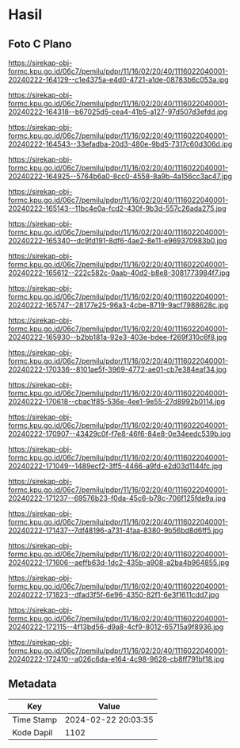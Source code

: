 # Hasil

## Foto C Plano

https://sirekap-obj-formc.kpu.go.id/06c7/pemilu/pdpr/11/16/02/20/40/1116022040001-20240222-164129--c1e4375a-e4d0-4721-a1de-08783b6c053a.jpg

https://sirekap-obj-formc.kpu.go.id/06c7/pemilu/pdpr/11/16/02/20/40/1116022040001-20240222-164318--b67025d5-cea4-41b5-a127-97d507d3efdd.jpg

https://sirekap-obj-formc.kpu.go.id/06c7/pemilu/pdpr/11/16/02/20/40/1116022040001-20240222-164543--33efadba-20d3-480e-9bd5-7317c60d306d.jpg

https://sirekap-obj-formc.kpu.go.id/06c7/pemilu/pdpr/11/16/02/20/40/1116022040001-20240222-164925--5764b6a0-8cc0-4558-8a9b-4a156cc3ac47.jpg

https://sirekap-obj-formc.kpu.go.id/06c7/pemilu/pdpr/11/16/02/20/40/1116022040001-20240222-165143--11bc4e0a-fcd2-430f-9b3d-557c26ada275.jpg

https://sirekap-obj-formc.kpu.go.id/06c7/pemilu/pdpr/11/16/02/20/40/1116022040001-20240222-165340--dc9fd191-8df6-4ae2-8e11-e969370983b0.jpg

https://sirekap-obj-formc.kpu.go.id/06c7/pemilu/pdpr/11/16/02/20/40/1116022040001-20240222-165612--222c582c-0aab-40d2-b8e8-3081773984f7.jpg

https://sirekap-obj-formc.kpu.go.id/06c7/pemilu/pdpr/11/16/02/20/40/1116022040001-20240222-165747--28177e25-96a3-4cbe-8719-9acf7988628c.jpg

https://sirekap-obj-formc.kpu.go.id/06c7/pemilu/pdpr/11/16/02/20/40/1116022040001-20240222-165930--b2bb181a-92e3-403e-bdee-f269f310c6f8.jpg

https://sirekap-obj-formc.kpu.go.id/06c7/pemilu/pdpr/11/16/02/20/40/1116022040001-20240222-170336--8101ae5f-3969-4772-ae01-cb7e384eaf34.jpg

https://sirekap-obj-formc.kpu.go.id/06c7/pemilu/pdpr/11/16/02/20/40/1116022040001-20240222-170618--cbac1f85-536e-4ee1-9e55-27d8992b0114.jpg

https://sirekap-obj-formc.kpu.go.id/06c7/pemilu/pdpr/11/16/02/20/40/1116022040001-20240222-170907--43429c0f-f7e8-46f6-84e8-0e34eedc539b.jpg

https://sirekap-obj-formc.kpu.go.id/06c7/pemilu/pdpr/11/16/02/20/40/1116022040001-20240222-171049--1489ecf2-3ff5-4466-a9fd-e2d03d1144fc.jpg

https://sirekap-obj-formc.kpu.go.id/06c7/pemilu/pdpr/11/16/02/20/40/1116022040001-20240222-171237--69576b23-f0da-45c6-b78c-706f125fde9a.jpg

https://sirekap-obj-formc.kpu.go.id/06c7/pemilu/pdpr/11/16/02/20/40/1116022040001-20240222-171437--7df48196-a731-4faa-8380-9b56bd8d6ff5.jpg

https://sirekap-obj-formc.kpu.go.id/06c7/pemilu/pdpr/11/16/02/20/40/1116022040001-20240222-171606--aeffb63d-1dc2-435b-a908-a2ba4b964855.jpg

https://sirekap-obj-formc.kpu.go.id/06c7/pemilu/pdpr/11/16/02/20/40/1116022040001-20240222-171823--dfad3f5f-6e96-4350-82f1-6e3f1611cdd7.jpg

https://sirekap-obj-formc.kpu.go.id/06c7/pemilu/pdpr/11/16/02/20/40/1116022040001-20240222-172115--4f13bd56-d9a8-4cf9-8012-65715a9f8936.jpg

https://sirekap-obj-formc.kpu.go.id/06c7/pemilu/pdpr/11/16/02/20/40/1116022040001-20240222-172410--a026c6da-e164-4c98-9628-cb8ff791bf18.jpg


## Metadata

| Key        | Value               |
| ---------- | ------------------- |
| Time Stamp | 2024-02-22 20:03:35 |
| Kode Dapil | 1102                |



